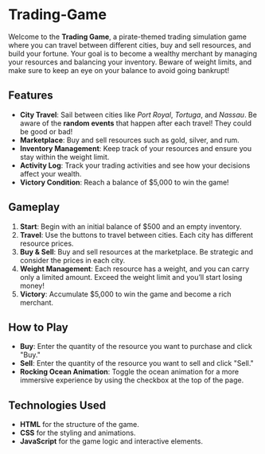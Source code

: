 # Trading-Game

Welcome to the **Trading Game**, a pirate-themed trading simulation game where you can travel between different cities, buy and sell resources, and build your fortune. Your goal is to become a wealthy merchant by managing your resources and balancing your inventory. Beware of weight limits, and make sure to keep an eye on your balance to avoid going bankrupt!

## Features
- **City Travel**: Sail between cities like *Port Royal*, *Tortuga*, and *Nassau*. Be aware of the **random events** that happen after each travel! They could be good or bad!
- **Marketplace**: Buy and sell resources such as gold, silver, and rum.
- **Inventory Management**: Keep track of your resources and ensure you stay within the weight limit.
- **Activity Log**: Track your trading activities and see how your decisions affect your wealth.
- **Victory Condition**: Reach a balance of $5,000 to win the game!

## Gameplay
1. **Start**: Begin with an initial balance of $500 and an empty inventory.
2. **Travel**: Use the buttons to travel between cities. Each city has different resource prices.
3. **Buy & Sell**: Buy and sell resources at the marketplace. Be strategic and consider the prices in each city.
4. **Weight Management**: Each resource has a weight, and you can carry only a limited amount. Exceed the weight limit and you’ll start losing money!
5. **Victory**: Accumulate $5,000 to win the game and become a rich merchant.

## How to Play
- **Buy**: Enter the quantity of the resource you want to purchase and click "Buy."
- **Sell**: Enter the quantity of the resource you want to sell and click "Sell."
- **Rocking Ocean Animation**: Toggle the ocean animation for a more immersive experience by using the checkbox at the top of the page.

## Technologies Used
- **HTML** for the structure of the game.
- **CSS** for the styling and animations.
- **JavaScript** for the game logic and interactive elements.
